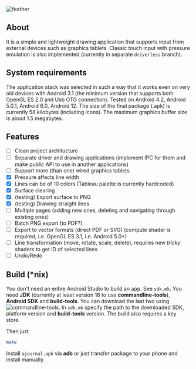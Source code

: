 ![feather](https://github.com/user-attachments/assets/164f8bc4-904e-48ba-8dfe-6e40992b6264)

## About
It is a simple and lightweight drawing application that supports input from external devices such as graphics tablets.
Classic touch input with pressure emulation is also implemented (currently in separate `driverless` branch).

## System requirements
The application stack was selected in such a way that it works even on very old devices with Android 3.1 (the minimum version that supports both OpenGL ES 2.0 and Usb OTG connection).
Tested on Android 4.2, Android 5.0.1, Android 6.0, Android 12. The size of the final package (.apk) is currently 58 kilobytes (including icons).
The maximum graphics buffer size is about 1.5 megabytes.

## Features
- [ ] Clean project architucture
- [ ] Separate driver and drawing applications (implement IPC for them and make public API to use in another applications)
- [ ] Support more (than one) wired graphics tablets
- [x] Pressure affects line width
- [x] Lines can be of 10 colors (Tableau palette is currently hardcoded)
- [x] Surface clearing
- [x] (testing) Export surface to PNG
- [x] (testing) Drawing straight lines
- [ ] Multiple pages (adding new ones, deleting and navigating through existing ones)
- [ ] Batch PNG export (to PDF?)
- [ ] Export to vector formats (direct PDF or SVG) (compute shader is required, i.e. OpenGL ES 3.1, i.e. Android 5.0+)
- [ ] Line transformation (move, rotate, scale, delete), requires new *tricky* shaders to get ID of selected lines
- [ ] Undo/Redo

## Build (*nix)
You don't need an entire Android Studio to build an app. See `sdk.mk`. You need **JDK** (currently at least version 16 to use **commandline-tools**), **Android SDK** and **build-tools**.
You can download the last two using ![commandline-tools](https://developer.android.com/studio#command-line-tools-only).
In `sdk.mk` specify the path to the downloaded SDK, platform version and **build-tools** version. The build also requires a key store.

Then just
```sh
make
```
Install `ajournal.apk` via **adb** or just transfer package to your phone and install manually.
